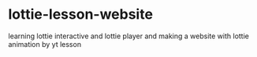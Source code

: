 # lottie-lesson-website
 learning lottie interactive and lottie player and making a website with lottie animation by yt lesson
